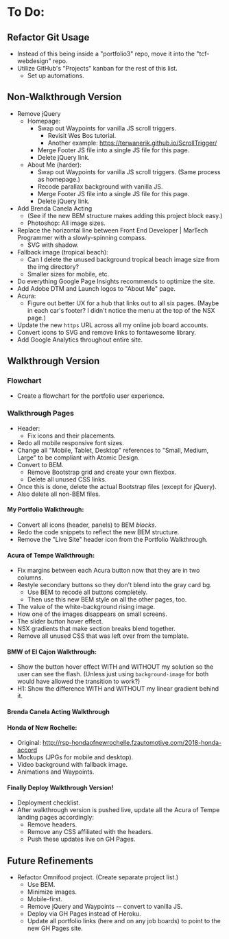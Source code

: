 # To Do:

## Refactor Git Usage

- Instead of this being inside a "portfolio3" repo, move it into the "tcf-webdesign" repo.
- Utilize GitHub's "Projects" kanban for the rest of this list.
  - Set up automations.


## Non-Walkthrough Version

- Remove jQuery
  - Homepage:
    - Swap out Waypoints for vanilla JS scroll triggers.
      - Revisit Wes Bos tutorial.
      - Another example: https://terwanerik.github.io/ScrollTrigger/
    - Merge Footer JS file into a single JS file for this page.
    - Delete jQuery link.
  - About Me (harder):
    - Swap out Waypoints for vanilla JS scroll triggers. (Same process as homepage.)
    - Recode parallax background with vanilla JS.
    - Merge Footer JS file into a single JS file for this page.
    - Delete jQuery link.
- Add Brenda Canela Acting
  - (See if the new BEM structure makes adding this project block easy.)
  - Photoshop: All image sizes.
- Replace the horizontal line between Front End Developer | MarTech Programmer with a slowly-spinning compass.
  - SVG with shadow.
- Fallback image (tropical beach):
  - Can I delete the unused background tropical beach image size from the img directory?
  - Smaller sizes for mobile, etc.
- Do everything Google Page Insights recommends to optimize the site.
- Add Adobe DTM and Launch logos to "About Me" page.
- Acura:
  - Figure out better UX for a hub that links out to all six pages. (Maybe in each car's footer? I didn't notice the menu at the top of the NSX page.)
- Update the new `https` URL across all my online job board accounts.
- Convert icons to SVG and remove links to fontawesome library.
- Add Google Analytics throughout entire site.


## Walkthrough Version

### Flowchart

- Create a flowchart for the portfolio user experience.


### Walkthrough Pages

- Header:
  - Fix icons and their placements.
- Redo all mobile responsive font sizes.
- Change all "Mobile, Tablet, Desktop" references to "Small, Medium, Large" to be compliant with Atomic Design.
- Convert to BEM.
  - Remove Bootstrap grid and create your own flexbox.
  - Delete all unused CSS links.
- Once this is done, delete the actual Bootstrap files (except for jQuery).
- Also delete all non-BEM files.


#### My Portfolio Walkthrough:

- Convert all icons (header, panels) to BEM *blocks*.
- Redo the code snippets to reflect the new BEM structure.
- Remove the "Live Site" header icon from the Portfolio Walkthrough.


#### Acura of Tempe Walkthrough:

- Fix margins between each Acura button now that they are in two columns.
- Restyle secondary buttons so they don't blend into the gray card bg.
  - Use BEM to recode all buttons completely.
  - Then use this new BEM style on all the other pages, too.
- The value of the white-background rising image.
- How one of the images disappears on small screens.
- The slider button hover effect.
- NSX gradients that make section breaks blend together.
- Remove all unused CSS that was left over from the template.


#### BMW of El Cajon Walkthrough:

- Show the button hover effect WITH and WITHOUT my solution so the user can see the flash. (Unless just using `background-image` for both would have allowed the transition to work?)
- H1: Show the difference WITH and WITHOUT my linear gradient behind it.


#### Brenda Canela Acting Walkthrough



#### Honda of New Rochelle:

- Original: http://rsp-hondaofnewrochelle.fzautomotive.com/2018-honda-accord
- Mockups (JPGs for mobile and desktop).
- Video background with fallback image.
- Animations and Waypoints.


#### Finally Deploy Walkthrough Version!

- Deployment checklist.
- After walkthrough version is pushed live, update all the Acura of Tempe landing pages accordingly:
  - Remove headers.
  - Remove any CSS affiliated with the headers.
  - Push these updates live on GH Pages.


## Future Refinements

- Refactor Omnifood project. (Create separate project list.)
  - Use BEM.
  - Minimize images.
  - Mobile-first.
  - Remove jQuery and Waypoints -- convert to vanilla JS.
  - Deploy via GH Pages instead of Heroku.
  - Update all portfolio links (here and on any job boards) to point to the new GH Pages site.